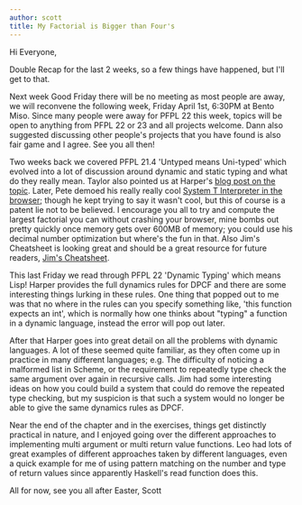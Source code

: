 ```yaml
---
author: scott
title: My Factorial is Bigger than Four's
---
```


Hi Everyone, 

Double Recap for the last 2 weeks, so a few things have happened, but I'll get to that.

Next week Good Friday there will be no meeting as most people are away, we will reconvene the following week, Friday April 1st, 6:30PM at Bento Miso.  Since many people were away for PFPL 22 this week, topics will be open to anything from PFPL 22 or 23 and all projects welcome.  Dann also suggested discussing other people's projects that you have found is also fair game and I agree.  See you all then!  

Two weeks back we covered PFPL 21.4 'Untyped means Uni-typed' which evolved into a lot of discussion around dynamic and static typing and what do they really mean.  Taylor also pointed us at Harper's [blog post on the topic](https://existentialtype.wordpress.com/2011/03/19/dynamic-languages-are-static-languages/).  Later, Pete demoed his really really cool [System T Interpreter in the browser](https://github.com/pbevin/primrec); though he kept trying to say it wasn't cool, but this of course is a patent lie not to be believed.  I encourage you all to try and compute the largest factorial you can without crashing your browser, mine bombs out pretty quickly once memory gets over 600MB of memory; you could use his decimal number optimization but where's the fun in that.  Also Jim's Cheatsheet is looking great and should be a great resource for future readers, [Jim's Cheatsheet](https://github.com/CompSciCabal/SMRTYPRTY/blob/master/pfpl/cheatsheet.pdf).

This last Friday we read through PFPL 22 'Dynamic Typing' which means Lisp!  Harper provides the full dynamics rules for DPCF and there are some interesting things lurking in these rules.  One thing that popped out to me was that no where in the rules can you specify something like, 'this function expects an int', which is normally how one thinks about "typing" a function in a dynamic language, instead the error will pop out later.  

After that Harper goes into great detail on all the problems with dynamic languages.  A lot of these seemed quite familiar, as they often come up in practice in many different languages; e.g. The difficulty of noticing a malformed list in Scheme, or the requirement to repeatedly type check the same argument over again in recursive calls.  Jim had some interesting ideas on how you could build a system that could do remove the repeated type checking, but my suspicion is that such a system would no longer be able to give the same dynamics rules as DPCF.

Near the end of the chapter and in the exercises, things get distinctly practical in nature, and I enjoyed going over the different approaches to implementing multi argument or multi return value functions.  Leo had lots of great examples of different approaches taken by different languages, even a quick example for me of using pattern matching on the number and type of return values since apparently Haskell's read function does this.

All for now, see you all after Easter,
Scott


